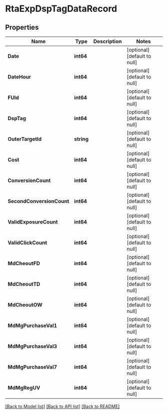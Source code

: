 # RtaExpDspTagDataRecord

## Properties
Name | Type | Description | Notes
------------ | ------------- | ------------- | -------------
**Date** | **int64** |  | [optional] [default to null]
**DateHour** | **int64** |  | [optional] [default to null]
**FUId** | **int64** |  | [optional] [default to null]
**DspTag** | **int64** |  | [optional] [default to null]
**OuterTargetId** | **string** |  | [optional] [default to null]
**Cost** | **int64** |  | [optional] [default to null]
**ConversionCount** | **int64** |  | [optional] [default to null]
**SecondConversionCount** | **int64** |  | [optional] [default to null]
**ValidExposureCount** | **int64** |  | [optional] [default to null]
**ValidClickCount** | **int64** |  | [optional] [default to null]
**MdCheoutFD** | **int64** |  | [optional] [default to null]
**MdCheoutTD** | **int64** |  | [optional] [default to null]
**MdCheoutOW** | **int64** |  | [optional] [default to null]
**MdMgPurchaseVal1** | **int64** |  | [optional] [default to null]
**MdMgPurchaseVal3** | **int64** |  | [optional] [default to null]
**MdMgPurchaseVal7** | **int64** |  | [optional] [default to null]
**MdMgRegUV** | **int64** |  | [optional] [default to null]

[[Back to Model list]](../README.md#documentation-for-models) [[Back to API list]](../README.md#documentation-for-api-endpoints) [[Back to README]](../README.md)


